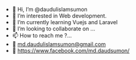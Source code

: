 - 👋 Hi, I’m @daudulislamsumon
- 👀 I’m interested in Web development.
- 🌱 I’m currently learning Vuejs and Laravel
- 💞️ I’m looking to collaborate on ...
- 📫 How to reach me ?...
- 📧 md.daudulislamsumon@gmail.com
- 🙊 https://www.facebook.com/md.daudsumon/

<!---
daudulislamsumon/daudulislamsumon is a ✨ special ✨ repository because its `README.md` (this file) appears on your GitHub profile.
You can click the Preview link to take a look at your changes.
--->
